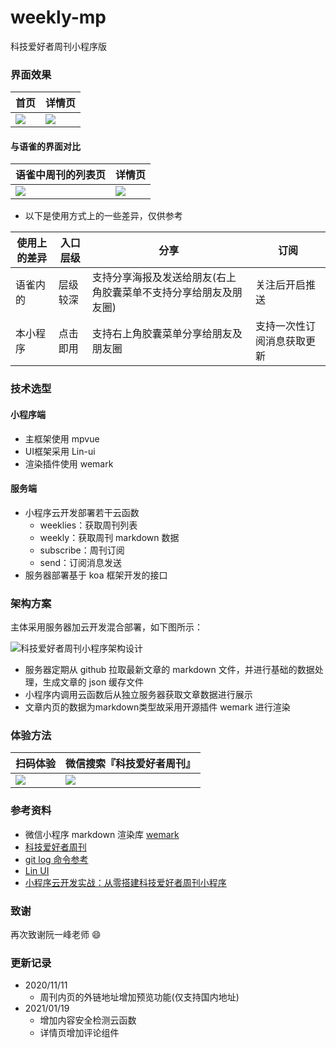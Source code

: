 # weekly-mp
科技爱好者周刊小程序版

### 界面效果

| 首页 | 详情页 |
|---|---|
|<img src="http://cdn.xuedingmiao.com/weekly-home.jpg">|<img src="http://cdn.xuedingmiao.com/weekly-detail.jpg">|

#### 与语雀的界面对比

| 语雀中周刊的列表页 | 详情页 |
|---|---|
|<img src="http://cdn.xuedingmiao.com/yuque-list.jpg">|<img src="http://cdn.xuedingmiao.com/yuque-detail.jpg">|

- 以下是使用方式上的一些差异，仅供参考

| 使用上的差异 | 入口层级 | 分享 | 订阅 |
|---|---|---|---|
| 语雀内的 | 层级较深 | 支持分享海报及发送给朋友(右上角胶囊菜单不支持分享给朋友及朋友圈) | 关注后开启推送 |
| 本小程序 | 点击即用 | 支持右上角胶囊菜单分享给朋友及朋友圈 | 支持一次性订阅消息获取更新 |


### 技术选型

#### 小程序端

- 主框架使用 mpvue
- UI框架采用 Lin-ui
- 渲染插件使用 wemark

#### 服务端

- 小程序云开发部署若干云函数
    - weeklies：获取周刊列表
    - weekly：获取周刊 markdown 数据
    - subscribe：周刊订阅
    - send：订阅消息发送
- 服务器部署基于 koa 框架开发的接口

### 架构方案

主体采用服务器加云开发混合部署，如下图所示：

![科技爱好者周刊小程序架构设计](http://cdn.xuedingmiao.com/weekly-mp-struct.png)

- 服务器定期从 github 拉取最新文章的 markdown 文件，并进行基础的数据处理，生成文章的 json 缓存文件
- 小程序内调用云函数后从独立服务器获取文章数据进行展示
- 文章内页的数据为markdown类型故采用开源插件 wemark 进行渲染

### 体验方法

| 扫码体验 | 微信搜索『科技爱好者周刊』 |
|---|---|
|<img src="http://cdn.xuedingmiao.com/science-lover.jpg" style="margin-right:5px;">|<img src="http://cdn.xuedingmiao.com/search-weekly.jpg">|

### 参考资料
- 微信小程序 markdown 渲染库 [wemark](https://github.com/TooBug/wemark)
- [科技爱好者周刊](https://github.com/ruanyf/weekly)
- [git log 命令参考](http://xuedingmiao.com/blog/git_log.html)
- [Lin UI](https://doc.mini.talelin.com/)
- [小程序云开发实战：从零搭建科技爱好者周刊小程序](http://xuedingmiao.com/blog/science_lover.html)

### 致谢
再次致谢阮一峰老师 😄

### 更新记录
- 2020/11/11
    - 周刊内页的外链地址增加预览功能(仅支持国内地址)
- 2021/01/19
    - 增加内容安全检测云函数
    - 详情页增加评论组件
